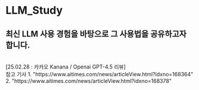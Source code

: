 # LLM_Study
최신 LLM 사용 경험을 바탕으로 그 사용법을 공유하고자 합니다.
---
<br>
[25.02.28 : 카카오 Kanana / Openai GPT-4.5 리뷰]
<br>
참고 기사
1. "https://www.aitimes.com/news/articleView.html?idxno=168364"
2. "https://www.aitimes.com/news/articleView.html?idxno=168378"
